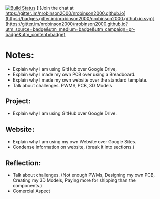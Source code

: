 [![Build Status](https://travis-ci.org/nrobinson2000/nrobinson2000.github.io.svg?branch=master)](https://travis-ci.org/nrobinson2000/nrobinson2000.github.io)
[![Join the chat at https://gitter.im/nrobinson2000/nrobinson2000.github.io](https://badges.gitter.im/nrobinson2000/nrobinson2000.github.io.svg)](https://gitter.im/nrobinson2000/nrobinson2000.github.io?utm_source=badge&utm_medium=badge&utm_campaign=pr-badge&utm_content=badge)
# Notes:

* Explain why I am using GitHub over Google Drive,
* Explain why I made my own PCB over using a Breadboard.
* Explain why I made my own website over the standard template.
* Talk about challenges.  PWMS, PCB, 3D Models

## Project:
* Explain why I am using GitHub over Google Drive.

## Website:
* Explain why I am using my own Website over Google Sites.
* Condense information on website, (break it into sections.)

## Reflection:
* Talk about challenges.  (Not enough PWMs, Designing my own PCB, Creating my 3D Models, Paying more for shipping than the components.)
* Comercial Aspect
